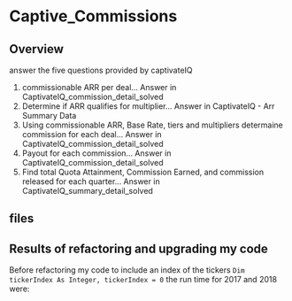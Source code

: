 # Captive_Commissions

## Overview 
  answer the five questions provided by captivateIQ 
  1. commissionable ARR per deal... Answer in CaptivateIQ_commission_detail_solved
  2. Determine if ARR qualifies for multiplier... Answer in CaptivateIQ - Arr Summary Data
  3. Using commissionable ARR, Base Rate, tiers and multipliers determaine commission for each deal... Answer in CaptivateIQ_commission_detail_solved
  4. Payout for each commission... Answer in CaptivateIQ_commission_detail_solved
  5. Find total Quota Attainment, Commission Earned, and commission released for each quarter... Answer in CaptivateIQ_summary_detail_solved

## files


  
   
## Results of refactoring and upgrading my code
   Before refactoring my code to include an index of the tickers `Dim tickerIndex As Integer, tickerIndex = 0` the run
   time for 2017 and 2018 were: 
